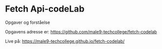 # Fetch Api-codeLab
   Opgaver og forståelse

Opgavens adresse er:
https://github.com/male9-techcollege/fetch-codelab
   
Live på:
https://male9-techcollege.github.io/fetch-codelab/